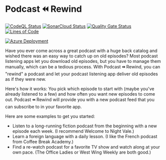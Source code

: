 # Podcast ⏪ Rewind

[![CodeQL Status](https://github.com/dougwaldron/podcast-rewind/actions/workflows/codeql-analysis.yml/badge.svg)](https://github.com/dougwaldron/podcast-rewind/actions/workflows/codeql-analysis.yml)
[![SonarCloud Status](https://github.com/dougwaldron/podcast-rewind/actions/workflows/sonarcloud-scan.yml/badge.svg)](https://github.com/dougwaldron/podcast-rewind/actions/workflows/sonarcloud-scan.yml)
[![Quality Gate Status](https://sonarcloud.io/api/project_badges/measure?project=dougwaldron_podcast-rewind&metric=alert_status)](https://sonarcloud.io/summary/new_code?id=dougwaldron_podcast-rewind)
[![Lines of Code](https://sonarcloud.io/api/project_badges/measure?project=dougwaldron_podcast-rewind&metric=ncloc)](https://sonarcloud.io/summary/new_code?id=dougwaldron_podcast-rewind)

[![Azure Deployment](https://github.com/dougwaldron/podcast-rewind/actions/workflows/azure-deployment.yml/badge.svg)](https://github.com/dougwaldron/podcast-rewind/actions/workflows/azure-deployment.yml)

Have you ever come across a great podcast with a huge back catalog and wished there was an easy way to catch up on old episodes? Most podcast listening apps let you download old episodes, but you have to manage them manually, which can be a tedious process. With Podcast ⏪ Rewind, you can "rewind" a podcast and let your podcast listening app deliver old episodes as if they were new.

Here's how it works: You pick which episode to start with (maybe you've already listened to a few) and how often you want new episodes to come out. Podcast ⏪ Rewind will provide you with a new podcast feed that you can subscribe to in your favorite app.

Here are some examples to get you started:

* Listen to a long-running fiction podcast from the beginning with a new episode each week. (I recommend Welcome to Night Vale.)
* Learn a foreign language with a daily lesson. (I like the French podcast from Coffee Break Academy.)
* Find a re-watch podcast for a favorite TV show and watch along at your own pace. (The Office Ladies or West Wing Weekly are both good.)
